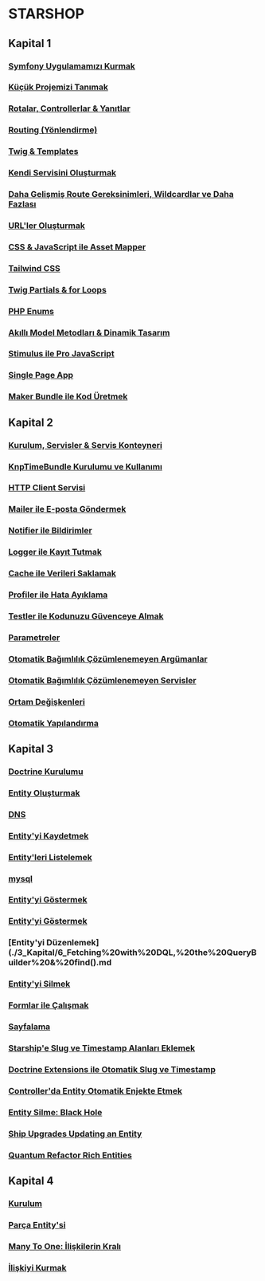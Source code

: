 # STARSHOP

## Kapital 1

### [Symfony Uygulamamızı Kurmak](./1_Kapital/1_%20Setting%20up%20our%20Symfony%20App.md)
### [Küçük Projemizi Tanımak](./1_Kapital/2_%20Getting%20to%20Know%20our%20Tiny%20Project.md)
### [Rotalar, Controllerlar & Yanıtlar](./1_Kapital/3_Routes%20Controllers%20&%20Responses.md)
### [Routing (Yönlendirme)](./1_Kapital/3.1_Routing.md)
### [Twig & Templates](./1_Kapital/5_Twig%20&%20Templates.md)
### [Kendi Servisini Oluşturmak](./1_Kapital/10_Creating%20your%20own%20Service.md)
### [Daha Gelişmiş Route Gereksinimleri, Wildcardlar ve Daha Fazlası](./1_Kapital/11_Fancier%20Routes%20Requirements%2C%20Wildcards%2C%20and%20More.md)
### [URL'ler Oluşturmak](./1_Kapital/12_Generating%20URLs.md)
### [CSS & JavaScript ile Asset Mapper](./1_Kapital/13.CSS%20&%20JavaScript%20with%20Asset%20Mapper.md)
### [Tailwind CSS](./1_Kapital/14.Tailwind%20CSS.md)
### [Twig Partials & for Loops](./1_Kapital/15_Twig%20Partials%20&%20for%20Loops.md)
### [PHP Enums](./1_Kapital/16_%20PHP%20Enums.md)
### [Akıllı Model Metodları & Dinamik Tasarım](./1_Kapital/17_Smart%20Model%20Methods%20&%20Making%20the%20Design%20Dynamic.md)
### [Stimulus ile Pro JavaScript](./1_Kapital/18.%20Stimulus%20Writing%20Pro%20JavaScript.md)
### [Single Page App](./1_Kapital/19_Your%20Single%20Page%20App.md)
### [Maker Bundle ile Kod Üretmek](./1_Kapital/20_Maker%20Bundle%20Let%27s%20Generate%20Some%20Code.md)

## Kapital 2
### [Kurulum, Servisler & Servis Konteyneri](./2_Kapital/1_Setup%2C%20Services%20&%20the%20Service%20Container.md)
### [KnpTimeBundle Kurulumu ve Kullanımı](./2_Kapital/2_KnpTimeBundle%20Install%20the%20Bundle%2C%20Get%20its%20Service.md)
### [HTTP Client Servisi](./2_Kapital/3_The%20HTTP%20Client%20Service.md)
### [Mailer ile E-posta Göndermek](./2_Kapital/4_Mailer%20Sending%20Emails.md)
### [Notifier ile Bildirimler](./2_Kapital/5_Notifier%20Sending%20Notifications.md)
### [Logger ile Kayıt Tutmak](./2_Kapital/6_Logger%20Logging.md)
### [Cache ile Verileri Saklamak](./2_Kapital/7_Cache%20Storing%20Data.md)
### [Profiler ile Hata Ayıklama](./2_Kapital/8_Profiler%20Debugging.md)
### [Testler ile Kodunuzu Güvenceye Almak](./2_Kapital/9_Tests%20Testing%20your%20Code.md)
### [Parametreler](./2_Kapital/10_Parameters.md)
### [Otomatik Bağımlılık Çözümlenemeyen Argümanlar](./2_Kapital/11_Non-Autowireable%20Arguments.md)
### [Otomatik Bağımlılık Çözümlenemeyen Servisler](./2_Kapital/12_Non-Autowireable%20Services.md)
### [Ortam Değişkenleri](./2_Kapital/13_Environment%20Variables.md)
### [Otomatik Yapılandırma](./2_Kapital/14_Autoconfiguration.md)

## Kapital 3

### [Doctrine Kurulumu](./3_Kapital/1_Installing%20Doctrine.md)
### [Entity Oluşturmak](./3_Kapital/2_Database%20Setup%20&%20Docker.md)
### [DNS](./3_Kapital/2_1_DSN.md)
### [Entity'yi Kaydetmek](./3_Kapital/3_Starship%20Entity.md)
### [Entity'leri Listelemek](./3_Kapital/4_Migrations.md)
### [mysql](./3_Kapital/4_1_mysql.md)
### [Entity'yi Göstermek](./3_Kapital/5_Inserting%20Data%20via%20Fixtures.md)
### [Entity'yi Göstermek](./3_Kapital/5_1_Inserting%20Data%20via%20Fixtures.md)
### [Entity'yi Düzenlemek](./3_Kapital/6_Fetching%20with%20DQL,%20the%20QueryBuilder%20&%20find().md
### [Entity'yi Silmek](./3_Kapital/7_Cosmic%20Queries%20the%20Repository%20Class.md)
### [Formlar ile Çalışmak](./3_Kapital/8_Alien%20Tech%20for%20Fixtures%20Foundry%20&%20Faker.md)
### [Sayfalama](./3_Kapital/9_Pagination.md)
### [Starship'e Slug ve Timestamp Alanları Eklemek](./3_Kapital/10_%20Starship%20Upgrade%20Adding%20Slug%20and%20Timestamp%20Fields.md)
### [Doctrine Extensions ile Otomatik Slug ve Timestamp](./3_Kapital/11_Auto%20Slug%20and%20Timestamps%20with%20Doctrine%20Extensions.md)
### [Controller'da Entity Otomatik Enjekte Etmek](./3_Kapital/12_High-Tech%20Controllers%20Auto-inject%20Entities.md)
### [Entity Silme: Black Hole](./3_Kapital/13_Black%20Hole%20Deleting%20Entities.md)
### [Ship Upgrades Updating an Entity](./3_Kapital/14_Ship%20Upgrades%20Updating%20an%20Entity.md)
### [Quantum Refactor Rich Entities](./3_Kapital/15_Quantum%20Refactor%20Rich%20Entities.md)


## Kapital 4
### [Kurulum](./4_Kapital/1_Setup.md)
### [Parça Entity'si](./4_Kapital/2_%20Part%20Entity.md)
### [Many To One: İlişkilerin Kralı](./4_Kapital/3_Many%20To%20One%20The%20King%20of%20Relationships.md)
### [İlişkiyi Kurmak](./4_Kapital/4_Setting%20the%20Relation.md)


